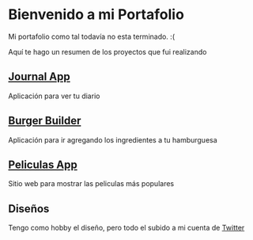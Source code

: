 # Bienvenido a mi Portafolio

Mi portafolio como tal todavía no esta terminado. :(

Aquí te hago un resumen de los proyectos que fui realizando

## [Journal App](https://journal-app-eight.vercel.app/)
Aplicación para ver tu diario

## [Burger Builder](https://burger-builder-flax.vercel.app/)
Aplicación para ir agregando los ingredientes a tu hamburguesa

## [Peliculas App](https://peliculas-app-iota.vercel.app/home)
Sitio web para mostrar las peliculas más populares

## Diseños
Tengo como hobby el diseño, pero todo el subido a mi cuenta de [Twitter](https://twitter.com/eleazarcaz/media)

